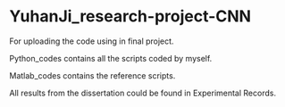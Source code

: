 # YuhanJi_research-project-CNN
For uploading the code using in final project.

Python_codes contains all the scripts coded by myself.

Matlab_codes contains the reference scripts.

All results from the dissertation could be found in Experimental Records.
